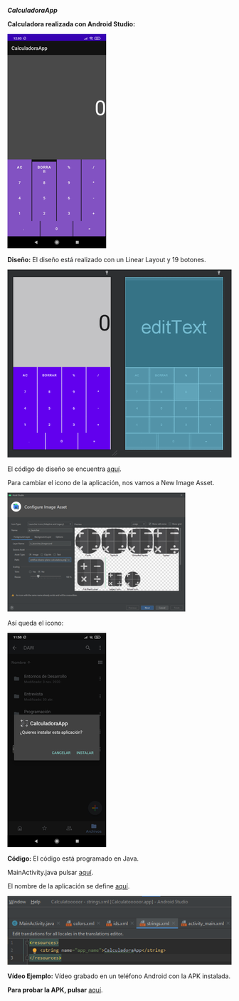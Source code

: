 ***CalculadoraApp***

**Calculadora realizada con Android Studio:**

![image](https://github.com/jesusbomoriles2016/CalculadoraApp/blob/master/img/img%20(5).png)

**Diseño:** El diseño está realizado con un Linear Layout y 19 botones.

![image](https://github.com/jesusbomoriles2016/CalculadoraApp/blob/master/img/img%20(2).png)

El código de diseño se encuentra [aquí](https://github.com/jesusbomoriles2016/CalculadoraApp/blob/master/app/src/main/res/layout/activity_main.xml).

Para cambiar el icono de la aplicación, nos vamos a New Image Asset.

![image](https://github.com/jesusbomoriles2016/CalculadoraApp/blob/master/img/img%20(1).png)

Así queda el icono:

![image](https://github.com/jesusbomoriles2016/CalculadoraApp/blob/master/img/img%20(4).png)

**Código:** El código está programado en Java.

MainActivity.java pulsar [aquí](https://github.com/jesusbomoriles2016/CalculadoraApp/blob/master/app/src/main/java/com/example/calculatooooor/MainActivity.java).

El nombre de la aplicación se define [aquí](https://github.com/jesusbomoriles2016/CalculadoraApp/blob/master/app/src/main/res/values/strings.xml).

![image](https://github.com/jesusbomoriles2016/CalculadoraApp/blob/master/img/img%20(3).png)

**Vídeo Ejemplo:** Vídeo grabado en un teléfono Android con la APK instalada.

**Para probar la APK, pulsar** [aquí](https://github.com/jesusbomoriles2016/CalculadoraApp/blob/master/app/release/CalculadoraApp.apk).

